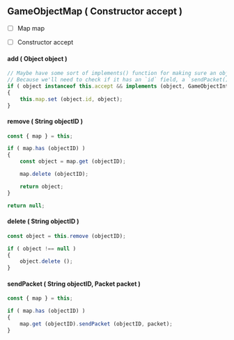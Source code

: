 ## GameObjectMap ( Constructor accept )

* [ ]  Map map
* [ ]  Constructor accept


#### add ( Object object )

```js
// Maybe have some sort of implements() function for making sure an object has the right fields/methods?
// Because we'll need to check if it has an `id` field, a `sendPacket()` method, and a `delete()` method.
if ( object instanceof this.accept && implements (object, GameObjectInterface) )
{
	this.map.set (object.id, object);
}
```


#### remove ( String objectID )

```js
const { map } = this;

if ( map.has (objectID) )
{
	const object = map.get (objectID);

	map.delete (objectID);

	return object;
}

return null;
```


#### delete ( String objectID )

```js
const object = this.remove (objectID);

if ( object !== null )
{
	object.delete ();
}
```


#### sendPacket ( String objectID, Packet packet )

```js
const { map } = this;

if ( map.has (objectID) )
{
	map.get (objectID).sendPacket (objectID, packet);
}
```
